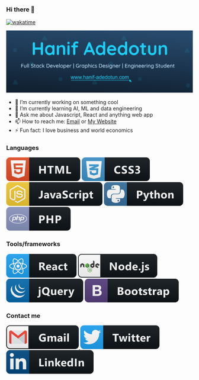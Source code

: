 ### Hi there 👋
<!-- #### I am Hanif Adedotun  -->
[![wakatime](https://wakatime.com/badge/user/94742452-cde1-48b8-815f-7eca77837463.svg)](https://wakatime.com/@94742452-cde1-48b8-815f-7eca77837463)

<p>
  <img src="https://github.com/Hanif-adedotun/Hanif-adedotun/blob/main/twitterhead%202.png?raw=true" alt='My profile header' height='60%' >
</p>

- 🔭 I’m currently working on something cool
- 🌱 I’m currently learning AI, ML and data engineering
- 💬 Ask me about Javascript, React and anything web app
- 📫 How to reach me: [Email](mailto:hanif.adedotun@gmail.com) or [My Website](https://devhanif.com)
- ⚡ Fun fact: I love business and world economics

### Languages
<p align="left">
    <img src="https://github.com/MikeCodesDotNET/ColoredBadges/blob/master/svg/dev/languages/html.svg" alt="example badge" style="vertical-align:top margin:6px 4px">
   <img src="https://github.com/MikeCodesDotNET/ColoredBadges/blob/master/svg/dev/languages/css3.svg" alt="example badge" style="vertical-align:top margin:6px 4px">
   <img src="https://github.com/MikeCodesDotNET/ColoredBadges/blob/master/svg/dev/languages/js.svg" alt="example badge" style="vertical-align:top margin:6px 4px"> 
  <img src="https://github.com/MikeCodesDotNET/ColoredBadges/blob/master/svg/dev/languages/python.svg" alt="example badge" style="vertical-align:top margin:6px 4px">
   <img src="https://github.com/MikeCodesDotNET/ColoredBadges/blob/master/svg/dev/languages/php.svg" alt="example badge" style="vertical-align:top margin:6px 4px">
 </p>
 

### Tools/frameworks
<p align="left">
    <img src="https://github.com/MikeCodesDotNET/ColoredBadges/blob/master/svg/dev/frameworks/react.svg" alt="example badge" style="vertical-align:top margin:6px 4px">
  <img src="https://github.com/MikeCodesDotNET/ColoredBadges/blob/master/svg/dev/frameworks/nodejs.svg" alt="example badge" style="vertical-align:top margin:6px 4px">
   <img src="https://github.com/MikeCodesDotNET/ColoredBadges/blob/master/svg/dev/frameworks/jquery.svg" alt="example badge" style="vertical-align:top margin:6px 4px">
    <img src="https://github.com/MikeCodesDotNET/ColoredBadges/blob/master/svg/dev/frameworks/bootstrap.svg" alt="example badge" style="vertical-align:top margin:6px 4px">
</p>

### Contact me
<p align="left">
   <a href="mailto:hanif.adedotun@gmail.com">
      <img src="https://github.com/MikeCodesDotNET/ColoredBadges/blob/master/svg/social/gmail.svg" alt="example badge" style="vertical-align:top margin:6px 4px">
  </a>
  
   <a href="www.twitter.com/devhanif">
      <img src="https://github.com/MikeCodesDotNET/ColoredBadges/blob/master/svg/social/twitter.svg" alt="example badge" style="vertical-align:top margin:6px 4px">
  </a>
  
  <a href="www.linkedin.com/hanif-adedotun">
      <img src="https://github.com/MikeCodesDotNET/ColoredBadges/blob/master/svg/social/linkedin.svg" alt="example badge" style="vertical-align:top margin:6px 4px">
  </a>
 
</p>





<!--
**Hanif-adedotun/Hanif-adedotun** is a ✨ _special_ ✨ repository because its `README.md` (this file) appears on your GitHub profile.

Here are some ideas to get you started:

- 🔭 I’m currently working on ...
- 🌱 I’m currently learning ...
- 👯 I’m looking to collaborate on ...
- 🤔 I’m looking for help with ...
- 💬 Ask me about ...
- 📫 How to reach me: ...
- 😄 Pronouns: ...
- ⚡ Fun fact: ...
-->
